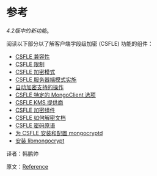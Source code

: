 # 参考

*4.2版中的新功能*。

阅读以下部分以了解客户端字段级加密 (CSFLE) 功能的组件：

- [CSFLE 兼容性](https://www.mongodb.com/docs/manual/core/csfle/reference/compatibility/#std-label-csfle-compatibility-reference)
- [CSFLE 限制](https://www.mongodb.com/docs/manual/core/csfle/reference/limitations/#std-label-csfle-reference-encryption-limits)
- [CSFLE 加密模式](https://www.mongodb.com/docs/manual/core/csfle/reference/encryption-schemas/#std-label-csfle-reference-encryption-schemas)
- [CSFLE 服务器端模式实施](https://www.mongodb.com/docs/manual/core/csfle/reference/server-side-schema/#std-label-csfle-reference-server-side-schema)
- [自动加密支持的操作](https://www.mongodb.com/docs/manual/core/csfle/reference/supported-operations/#std-label-csfle-reference-automatic-encryption-supported-operations)
- [CSFLE 特定的 MongoClient 选项](https://www.mongodb.com/docs/manual/core/csfle/reference/csfle-options-clients/#std-label-csfle-reference-mongo-client)
- [CSFLE KMS 提供商](https://www.mongodb.com/docs/manual/core/csfle/reference/kms-providers/#std-label-csfle-reference-kms-providers)
- [CSFLE 加密组件](https://www.mongodb.com/docs/manual/core/csfle/reference/encryption-components/#std-label-csfle-reference-encryption-components)
- [CSFLE 如何解密文档](https://www.mongodb.com/docs/manual/core/csfle/reference/decryption/#std-label-csfle-reference-decryption)
- [CSFLE 密码原语](https://www.mongodb.com/docs/manual/core/csfle/reference/cryptographic-primitives/#std-label-csfle-reference-cryptographic-primitives)
- [为 CSFLE 安装和配置 mongocryptd](https://www.mongodb.com/docs/manual/core/csfle/reference/mongocryptd/#std-label-csfle-reference-mongocryptd)
- [安装 libmongocrypt](https://www.mongodb.com/docs/manual/core/csfle/reference/libmongocrypt/#std-label-csfle-reference-libmongocrypt)









译者：韩鹏帅

原文：[Reference](https://www.mongodb.com/docs/manual/core/csfle/reference/)